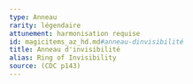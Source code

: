 ```yaml
---
type: Anneau
rarity: légendaire
attunement: harmonisation requise
id: magicitems_az_hd.md#anneau-dinvisibilité
title: Anneau d'invisibilité
alias: Ring of Invisibility
source: (CDC p143)
---
```


